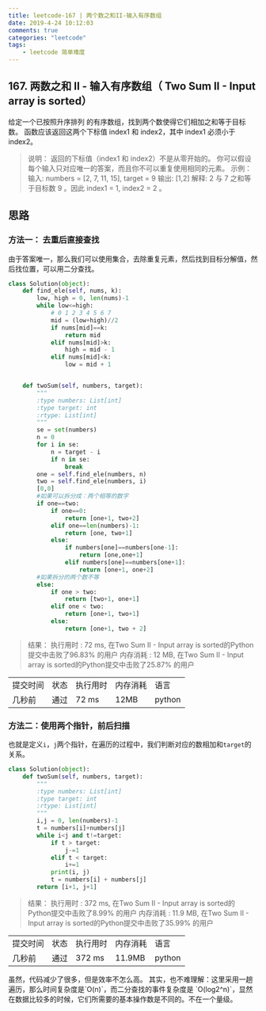 ```yaml
---
title: leetcode-167 | 两个数之和II-输入有序数组 
date: 2019-4-24 10:12:03
comments: true
categories: "leetcode"
tags: 
    - leetcode 简单难度
---
```

## 167. 两数之和 II - 输入有序数组（ Two Sum II - Input array is sorted）

给定一个已按照升序排列 的有序数组，找到两个数使得它们相加之和等于目标数。
函数应该返回这两个下标值 index1 和 index2，其中 index1 必须小于 index2。

><span>说明：</span>
返回的下标值（index1 和 index2）不是从零开始的。
你可以假设每个输入只对应唯一的答案，而且你不可以重复使用相同的元素。
><span>示例：</span>
输入: numbers = [2, 7, 11, 15], target = 9
输出: [1,2]
解释: 2 与 7 之和等于目标数 9 。因此 index1 = 1, index2 = 2 。



## 思路
### 方法一： 去重后直接查找
由于答案唯一，那么我们可以使用集合，去除重复元素，然后找到目标分解值，然后找位置，可以用二分查找。

``` python
class Solution(object):
    def find_ele(self, nums, k):
        low, high = 0, len(nums)-1
        while low<=high:
            # 0 1 2 3 4 5 6 7
            mid = (low+high)//2
            if nums[mid]==k:
                return mid
            elif nums[mid]>k:
                high = mid - 1
            elif nums[mid]<k:
                low = mid + 1


    def twoSum(self, numbers, target):
        """
        :type numbers: List[int]
        :type target: int
        :rtype: List[int]
        """
        se = set(numbers)
        n = 0
        for i in se:
            n = target - i
            if n in se:
                break
        one = self.find_ele(numbers, n)
        two = self.find_ele(numbers, i)
        [0,0]
        #如果可以拆分成：两个相等的数字
        if one==two:
            if one==0:
                return [one+1, two+2]
            elif one==len(numbers)-1:
                return [one, two+1]
            else:
                if numbers[one]==numbers[one-1]:
                    return [one,one+1]
                elif numbers[one]==numbers[one+1]:
                    return [one+1, one+2]
        #如果拆分的两个数不等
        else:
            if one > two:
                return [two+1, one+1]
            elif one < two:
                return [one+1, two+1]
            else:
                return [one+1, two + 2]
```


><span>结果：</span>
执行用时 : 72 ms, 在Two Sum II - Input array is sorted的Python提交中击败了96.83% 的用户
内存消耗 : 12 MB, 在Two Sum II - Input array is sorted的Python提交中击败了25.87% 的用户
<table><tr><td>提交时间</td><td>状态</td><td>执行用时</td><td>内存消耗</td><td>语言</td></tr><tr><td>几秒前</td><td>通过</td><td>72 ms</td><td>12MB</td><td>python</td></tr></table>

### 方法二：使用两个指针，前后扫描
也就是定义`i`，`j`两个指针，在遍历的过程中，我们判断对应的数相加和`target`的关系。

```python
class Solution(object):
    def twoSum(self, numbers, target):
        """
        :type numbers: List[int]
        :type target: int
        :rtype: List[int]
        """
        i,j = 0, len(numbers)-1
        t = numbers[i]+numbers[j]
        while i<j and t!=target:
            if t > target:
                j-=1
            elif t < target:
                i+=1
            print(i, j)
            t = numbers[i] + numbers[j]
        return [i+1, j+1]
```
><span>结果：</span>
执行用时 : 372 ms, 在Two Sum II - Input array is sorted的Python提交中击败了8.99% 的用户
内存消耗 : 11.9 MB, 在Two Sum II - Input array is sorted的Python提交中击败了35.99% 的用户
<table><tr><td>提交时间</td><td>状态</td><td>执行用时</td><td>内存消耗</td><td>语言</td></tr><tr><td>几秒前</td><td>通过</td><td>372 ms</td><td>11.9MB</td><td>python</td></tr></table>
虽然，代码减少了很多，但是效率不怎么高。
其实，也不难理解：这里采用一趟遍历，那么时间复杂度是`O(n)`，而二分查找的事件复杂度是
`O(log2^n)`，显然在数据比较多的时候，它们所需要的基本操作数是不同的。不在一个量级。


